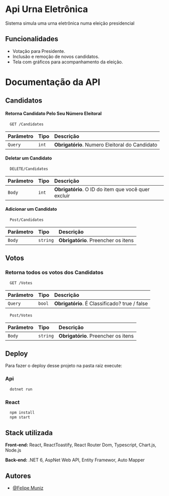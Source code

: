 
# Api Urna Eletrônica

Sistema simula uma urna eletrônica numa eleição presidencial


## Funcionalidades

- Votação para Presidente.
- Inclusão e remoção de novos candidatos.
- Tela com gráficos para acompanhamento da eleição.


# Documentação da API

## Candidatos

#### Retorna Candidato Pelo Seu Número Eleitoral

```http
  GET /Candidates
```

| Parâmetro   | Tipo       | Descrição                           |
| :---------- | :--------- | :---------------------------------- |
| `Query` | `int` | **Obrigatório**. Numero Eleitoral do Candidato |


#### Deletar um Candidato

```http
  DELETE/Candidates
```

| Parâmetro   | Tipo       | Descrição                                   |
| :---------- | :--------- | :------------------------------------------ |
| `Body`      | `int` | **Obrigatório**. O ID do item que você quer excluir|

#### Adicionar um Candidato

```http
  Post/Candidates
```

| Parâmetro   | Tipo       | Descrição                                   |
| :---------- | :--------- | :------------------------------------------ |
| `Body`      | `string` | **Obrigatório**. Preencher os itens|

## Votos

### Retorna todos os votos dos Candidatos

```http
  GET /Votes
```

| Parâmetro   | Tipo       | Descrição                           |
| :---------- | :--------- | :---------------------------------- |
| `Query` | `bool` | **Obrigatório**. É Classificado? true / false |

```http
  Post/Votes
```

| Parâmetro   | Tipo       | Descrição                                   |
| :---------- | :--------- | :------------------------------------------ |
| `Body`      | `string` | **Obrigatório**. Preencher os itens|


## Deploy

Para fazer o deploy desse projeto na pasta raiz execute:

### Api

```bash
  dotnet run
```

### React

```bash
  npm install
  npm start
```


## Stack utilizada

**Front-end:** React, ReactToastify, React Router Dom, Typescript, Chart.js, Node.js

**Back-end:** .NET 6, AspNet Web API, Entity Framewor, Auto Mapper


## Autores

- [@Felipe Muniz](https://www.github.com/FelipeMunizz)

